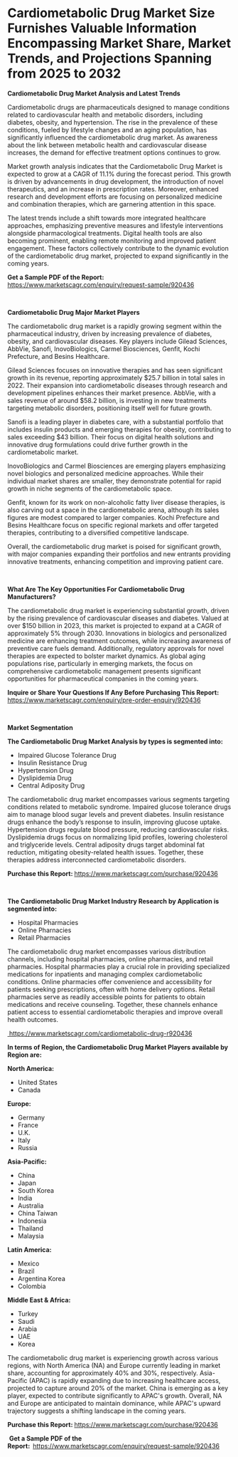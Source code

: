 <p><h1>Cardiometabolic Drug Market Size Furnishes Valuable Information Encompassing Market Share, Market Trends, and Projections Spanning from 2025 to 2032</h1></p><p><strong>Cardiometabolic Drug Market Analysis and Latest Trends</strong></p>
<p><p>Cardiometabolic drugs are pharmaceuticals designed to manage conditions related to cardiovascular health and metabolic disorders, including diabetes, obesity, and hypertension. The rise in the prevalence of these conditions, fueled by lifestyle changes and an aging population, has significantly influenced the cardiometabolic drug market. As awareness about the link between metabolic health and cardiovascular disease increases, the demand for effective treatment options continues to grow.</p><p>Market growth analysis indicates that the Cardiometabolic Drug Market is expected to grow at a CAGR of 11.1% during the forecast period. This growth is driven by advancements in drug development, the introduction of novel therapeutics, and an increase in prescription rates. Moreover, enhanced research and development efforts are focusing on personalized medicine and combination therapies, which are garnering attention in this space.</p><p>The latest trends include a shift towards more integrated healthcare approaches, emphasizing preventive measures and lifestyle interventions alongside pharmacological treatments. Digital health tools are also becoming prominent, enabling remote monitoring and improved patient engagement. These factors collectively contribute to the dynamic evolution of the cardiometabolic drug market, projected to expand significantly in the coming years.</p></p>
<p><strong>Get a Sample PDF of the Report:&nbsp;</strong> <a href="https://www.marketscagr.com/enquiry/request-sample/920436?utm_campaign=3661&utm_medium=2&utm_source=Github&utm_content=ia&utm_term=18042025&utm_id=cardiometabolic-drug">https://www.marketscagr.com/enquiry/request-sample/920436</a></p>
<p>&nbsp;</p>
<p><strong>Cardiometabolic Drug Major Market Players</strong></p>
<p><p>The cardiometabolic drug market is a rapidly growing segment within the pharmaceutical industry, driven by increasing prevalence of diabetes, obesity, and cardiovascular diseases. Key players include Gilead Sciences, AbbVie, Sanofi, InovoBiologics, Carmel Biosciences, Genfit, Kochi Prefecture, and Besins Healthcare.</p><p>Gilead Sciences focuses on innovative therapies and has seen significant growth in its revenue, reporting approximately $25.7 billion in total sales in 2022. Their expansion into cardiometabolic diseases through research and development pipelines enhances their market presence. AbbVie, with a sales revenue of around $58.2 billion, is investing in new treatments targeting metabolic disorders, positioning itself well for future growth.</p><p>Sanofi is a leading player in diabetes care, with a substantial portfolio that includes insulin products and emerging therapies for obesity, contributing to sales exceeding $43 billion. Their focus on digital health solutions and innovative drug formulations could drive further growth in the cardiometabolic market.</p><p>InovoBiologics and Carmel Biosciences are emerging players emphasizing novel biologics and personalized medicine approaches. While their individual market shares are smaller, they demonstrate potential for rapid growth in niche segments of the cardiometabolic space.</p><p>Genfit, known for its work on non-alcoholic fatty liver disease therapies, is also carving out a space in the cardiometabolic arena, although its sales figures are modest compared to larger companies. Kochi Prefecture and Besins Healthcare focus on specific regional markets and offer targeted therapies, contributing to a diversified competitive landscape.</p><p>Overall, the cardiometabolic drug market is poised for significant growth, with major companies expanding their portfolios and new entrants providing innovative treatments, enhancing competition and improving patient care.</p></p>
<p>&nbsp;</p>
<p><strong>What Are The Key Opportunities For Cardiometabolic Drug Manufacturers?</strong></p>
<p><p>The cardiometabolic drug market is experiencing substantial growth, driven by the rising prevalence of cardiovascular diseases and diabetes. Valued at over $150 billion in 2023, this market is projected to expand at a CAGR of approximately 5% through 2030. Innovations in biologics and personalized medicine are enhancing treatment outcomes, while increasing awareness of preventive care fuels demand. Additionally, regulatory approvals for novel therapies are expected to bolster market dynamics. As global aging populations rise, particularly in emerging markets, the focus on comprehensive cardiometabolic management presents significant opportunities for pharmaceutical companies in the coming years.</p></p>
<p><strong>Inquire or Share Your Questions If Any Before Purchasing This Report:</strong> <a href="https://www.marketscagr.com/enquiry/pre-order-enquiry/920436?utm_campaign=3661&utm_medium=2&utm_source=Github&utm_content=ia&utm_term=18042025&utm_id=cardiometabolic-drug">https://www.marketscagr.com/enquiry/pre-order-enquiry/920436</a></p>
<p>&nbsp;</p>
<p><strong>Market Segmentation</strong></p>
<p><strong>The Cardiometabolic Drug Market Analysis by types is segmented into:</strong></p>
<p><ul><li>Impaired Glucose Tolerance Drug</li><li>Insulin Resistance Drug</li><li>Hypertension Drug</li><li>Dyslipidemia Drug</li><li>Central Adiposity Drug</li></ul></p>
<p><p>The cardiometabolic drug market encompasses various segments targeting conditions related to metabolic syndrome. Impaired glucose tolerance drugs aim to manage blood sugar levels and prevent diabetes. Insulin resistance drugs enhance the body’s response to insulin, improving glucose uptake. Hypertension drugs regulate blood pressure, reducing cardiovascular risks. Dyslipidemia drugs focus on normalizing lipid profiles, lowering cholesterol and triglyceride levels. Central adiposity drugs target abdominal fat reduction, mitigating obesity-related health issues. Together, these therapies address interconnected cardiometabolic disorders.</p></p>
<p><strong>Purchase this Report:&nbsp;</strong><a href="https://www.marketscagr.com/purchase/920436?utm_campaign=3661&utm_medium=2&utm_source=Github&utm_content=ia&utm_term=18042025&utm_id=cardiometabolic-drug">https://www.marketscagr.com/purchase/920436</a></p>
<p>&nbsp;</p>
<p><strong>The Cardiometabolic Drug Market Industry Research by Application is segmented into:</strong></p>
<p><ul><li>Hospital Pharmacies</li><li>Online Pharnacies</li><li>Retail Pharmacies</li></ul></p>
<p><p>The cardiometabolic drug market encompasses various distribution channels, including hospital pharmacies, online pharmacies, and retail pharmacies. Hospital pharmacies play a crucial role in providing specialized medications for inpatients and managing complex cardiometabolic conditions. Online pharmacies offer convenience and accessibility for patients seeking prescriptions, often with home delivery options. Retail pharmacies serve as readily accessible points for patients to obtain medications and receive counseling. Together, these channels enhance patient access to essential cardiometabolic therapies and improve overall health outcomes.</p></p>
<p><a href="https://www.marketscagr.com/cardiometabolic-drug-r920436?utm_campaign=3661&utm_medium=2&utm_source=Github&utm_content=ia&utm_term=18042025&utm_id=cardiometabolic-drug">&nbsp;https://www.marketscagr.com/cardiometabolic-drug-r920436</a></p>
<p><strong>In terms of Region, the Cardiometabolic Drug Market Players available by Region are:</strong></p>
<p>
    <p> <strong> North America: </strong>
        <ul>
            <li>United States</li>
            <li>Canada</li>
        </ul>
        </p> 
    <p> <strong> Europe: </strong>
        <ul>
            <li>Germany</li>
            <li>France</li>
            <li>U.K.</li>
            <li>Italy</li>
            <li>Russia</li>
        </ul>
        </p> 
    <p> <strong> Asia-Pacific: </strong>
        <ul>
            <li>China</li>
            <li>Japan</li>
            <li>South Korea</li>
            <li>India</li>
            <li>Australia</li>
            <li>China Taiwan</li>
            <li>Indonesia</li>
            <li>Thailand</li>
            <li>Malaysia</li>
        </ul>
        </p> 
    <p> <strong> Latin America: </strong>
        <ul>
            <li>Mexico</li>
            <li>Brazil</li>
            <li>Argentina Korea</li>
            <li>Colombia</li>
        </ul>
        </p> 
    <p> <strong> Middle East & Africa: </strong>
        <ul>
            <li>Turkey</li>
            <li>Saudi</li>
            <li>Arabia</li>
            <li>UAE</li>
            <li>Korea</li>
        </ul>
    </p>
    </p>
<p><p>The cardiometabolic drug market is experiencing growth across various regions, with North America (NA) and Europe currently leading in market share, accounting for approximately 40% and 30%, respectively. Asia-Pacific (APAC) is rapidly expanding due to increasing healthcare access, projected to capture around 20% of the market. China is emerging as a key player, expected to contribute significantly to APAC's growth. Overall, NA and Europe are anticipated to maintain dominance, while APAC's upward trajectory suggests a shifting landscape in the coming years.</p></p>
<p><strong>Purchase this Report: </strong><a href="https://www.marketscagr.com/purchase/920436?utm_campaign=3661&utm_medium=2&utm_source=Github&utm_content=ia&utm_term=18042025&utm_id=cardiometabolic-drug">https://www.marketscagr.com/purchase/920436</a></p>
<p>&nbsp;<strong>Get a Sample PDF of the Report:&nbsp;&nbsp;</strong><a href="https://www.marketscagr.com/enquiry/request-sample/920436?utm_campaign=3661&utm_medium=2&utm_source=Github&utm_content=ia&utm_term=18042025&utm_id=cardiometabolic-drug">https://www.marketscagr.com/enquiry/request-sample/920436</a></p>
<p><strong></strong></p>
<p><p></p><p></p><p></p></p>